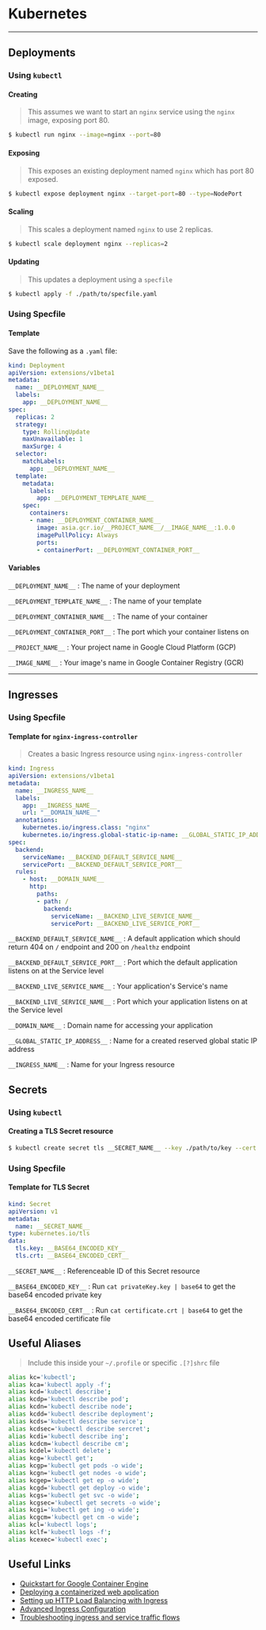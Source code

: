 # Kubernetes

- - -

## Deployments

### Using `kubectl`
#### Creating
> This assumes we want to start an `nginx` service using the `nginx` image, exposing port 80.

```bash
$ kubectl run nginx --image=nginx --port=80
```

#### Exposing
> This exposes an existing deployment named `nginx` which has port 80 exposed.

```bash
$ kubectl expose deployment nginx --target-port=80 --type=NodePort
```

#### Scaling
> This scales a deployment named `nginx` to use 2 replicas.

```bash
$ kubectl scale deployment nginx --replicas=2
```

#### Updating
> This updates a deployment using a `specfile`

```bash
$ kubectl apply -f ./path/to/specfile.yaml
```

### Using Specfile
#### Template
Save the following as a `.yaml` file:

```yaml
kind: Deployment
apiVersion: extensions/v1beta1
metadata:
  name: __DEPLOYMENT_NAME__
  labels:
    app: __DEPLOYMENT_NAME__
spec:
  replicas: 2
  strategy:
    type: RollingUpdate
    maxUnavailable: 1
    maxSurge: 4
  selector:
    matchLabels:
      app: __DEPLOYMENT_NAME__
  template:
    metadata:
      labels:
        app: __DEPLOYMENT_TEMPLATE_NAME__
    spec:
      containers:
      - name: __DEPLOYMENT_CONTAINER_NAME__
        image: asia.gcr.io/__PROJECT_NAME__/__IMAGE_NAME__:1.0.0
        imagePullPolicy: Always
        ports:
        - containerPort: __DEPLOYMENT_CONTAINER_PORT__
```

#### Variables

`__DEPLOYMENT_NAME__` : The name of your deployment

`__DEPLOYMENT_TEMPLATE_NAME__` : The name of your template

`__DEPLOYMENT_CONTAINER_NAME__` : The name of your container

`__DEPLOYMENT_CONTAINER_PORT__` : The port which your container listens on

`__PROJECT_NAME__` : Your project name in Google Cloud Platform (GCP)

`__IMAGE_NAME__` : Your image's name in Google Container Registry (GCR)


- - -

## Ingresses
 
### Using Specfile

#### Template for `nginx-ingress-controller`

> Creates a basic Ingress resource using `nginx-ingress-controller`

```yaml
kind: Ingress
apiVersion: extensions/v1beta1
metadata:
  name: __INGRESS_NAME__
  labels:
    app: __INGRESS_NAME__
    url: "__DOMAIN_NAME__"
  annotations:
    kubernetes.io/ingress.class: "nginx"
    kubernetes.io/ingress.global-static-ip-name: __GLOBAL_STATIC_IP_ADDRESS__
spec:
  backend:
    serviceName: __BACKEND_DEFAULT_SERVICE_NAME__
    servicePort: __BACKEND_DEFAULT_SERVICE_PORT__
  rules:
    - host: __DOMAIN_NAME__
      http:
        paths:
        - path: /
          backend:
            serviceName: __BACKEND_LIVE_SERVICE_NAME__
            servicePort: __BACKEND_LIVE_SERVICE_PORT__
```

`__BACKEND_DEFAULT_SERVICE_NAME__` : A default application which should return 404 on `/` endpoint and 200 on `/healthz` endpoint

`__BACKEND_DEFAULT_SERVICE_PORT__` : Port which the default application listens on at the Service level

`__BACKEND_LIVE_SERVICE_NAME__` : Your application's Service's name

`__BACKEND_LIVE_SERVICE_NAME__` : Port which your application listens on at the Service level

`__DOMAIN_NAME__` : Domain name for accessing your application

`__GLOBAL_STATIC_IP_ADDRESS__` : Name for a created reserved global static IP address

`__INGRESS_NAME__` : Name for your Ingress resource

## Secrets

### Using `kubectl`

#### Creating a TLS Secret resource

```bash
$ kubectl create secret tls __SECRET_NAME__ --key ./path/to/key --cert ./path/to/crt
```

### Using Specfile

#### Template for TLS Secret

```yaml
kind: Secret
apiVersion: v1
metadata:
  name: __SECRET_NAME__
type: kubernetes.io/tls
data:
  tls.key: __BASE64_ENCODED_KEY__
  tls.crt: __BASE64_ENCODED_CERT__
```

`__SECRET_NAME__` : Referenceable ID of this Secret resource

`__BASE64_ENCODED_KEY__` : Run `cat privateKey.key | base64` to get the base64 encoded private key

`__BASE64_ENCODED_CERT__` : Run `cat certificate.crt | base64` to get the base64 encoded certificate file

## Useful Aliases
> Include this inside your `~/.profile` or specific `.[?]shrc` file

```sh
alias kc='kubectl';
alias kca='kubectl apply -f';
alias kcd='kubectl describe';
alias kcdp='kubectl describe pod';
alias kcdn='kubectl describe node';
alias kcdd='kubectl describe deployment';
alias kcds='kubectl describe service';
alias kcdsec='kubectl describe sercret';
alias kcdi='kubectl describe ing';
alias kcdcm='kubectl describe cm';
alias kcdel='kubectl delete';
alias kcg='kubectl get';
alias kcgp='kubectl get pods -o wide';
alias kcgn='kubectl get nodes -o wide';
alias kcgep='kubectl get ep -o wide';
alias kcgd='kubectl get deploy -o wide';
alias kcgs='kubectl get svc -o wide';
alias kcgsec='kubectl get secrets -o wide';
alias kcgi='kubectl get ing -o wide';
alias kcgcm='kubectl get cm -o wide';
alias kcl='kubectl logs';
alias kclf='kubectl logs -f';
alias kcexec='kubectl exec';
```

## Useful Links

- [Quickstart for Google Container Engine](https://cloud.google.com/container-engine/docs/quickstart)
- [Deploying a containerized web application](https://cloud.google.com/container-engine/docs/tutorials/hello-app)
- [Setting up HTTP Load Balancing with Ingress](https://cloud.google.com/container-engine/docs/tutorials/http-balancer)
- [Advanced Ingress Configuration](https://docs.giantswarm.io/guides/advanced-ingress-configuration/)
- [Troubleshooting ingress and service traffic flows](http://blog.wercker.com/troubleshooting-ingress-kubernetes)